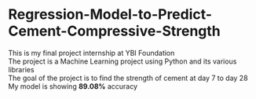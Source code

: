 # Regression-Model-to-Predict-Cement-Compressive-Strength
 
This is my final project internship at YBI Foundation<br>
The project is a Machine Learning project using Python and its various libraries<br>
The goal of the project is to find the strength of cement at day 7 to day 28<br>
My model is showing <b>89.08%</b> accuracy<br>
